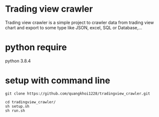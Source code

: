 # Trading view crawler 
Trading view crawler is a simple project to crawler data from trading view chart and export to some type like JSON, excel, SQL or Database,...

# python require
python 3.8.4

# setup with command line

```
git clone https://github.com/quangkhoi1228/tradingview_crawler.git

cd tradingview_crawler/
sh setup.sh
sh run.sh
```